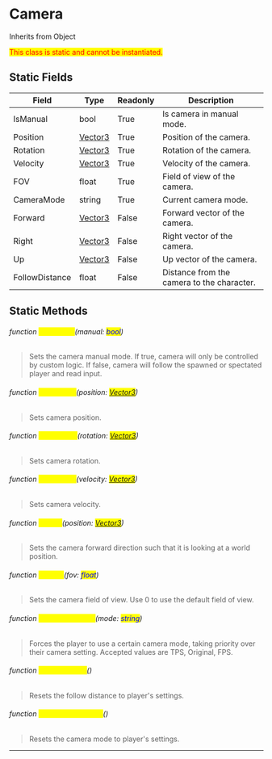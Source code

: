 # Camera
Inherits from Object

<mark style="color:red;">This class is static and cannot be instantiated.</mark>

## Static Fields
|Field|Type|Readonly|Description|
|---|---|---|---|
|IsManual|bool|True|Is camera in manual mode.|
|Position|[Vector3](../objects/Vector3.md)|True|Position of the camera.|
|Rotation|[Vector3](../objects/Vector3.md)|True|Rotation of the camera.|
|Velocity|[Vector3](../objects/Vector3.md)|True|Velocity of the camera.|
|FOV|float|True|Field of view of the camera.|
|CameraMode|string|True|Current camera mode.|
|Forward|[Vector3](../objects/Vector3.md)|False|Forward vector of the camera.|
|Right|[Vector3](../objects/Vector3.md)|False|Right vector of the camera.|
|Up|[Vector3](../objects/Vector3.md)|False|Up vector of the camera.|
|FollowDistance|float|False|Distance from the camera to the character.|
## Static Methods
###### function <mark style="color:yellow;">SetManual</mark>(manual: <mark style="color:blue;">bool</mark>)
> Sets the camera manual mode. If true, camera will only be controlled by custom logic. If false, camera will follow the spawned or spectated player and read input.

###### function <mark style="color:yellow;">SetPosition</mark>(position: <mark style="color:blue;">[Vector3](../objects/Vector3.md)</mark>)
> Sets camera position.

###### function <mark style="color:yellow;">SetRotation</mark>(rotation: <mark style="color:blue;">[Vector3](../objects/Vector3.md)</mark>)
> Sets camera rotation.

###### function <mark style="color:yellow;">SetVelocity</mark>(velocity: <mark style="color:blue;">[Vector3](../objects/Vector3.md)</mark>)
> Sets camera velocity.

###### function <mark style="color:yellow;">LookAt</mark>(position: <mark style="color:blue;">[Vector3](../objects/Vector3.md)</mark>)
> Sets the camera forward direction such that it is looking at a world position.

###### function <mark style="color:yellow;">SetFOV</mark>(fov: <mark style="color:blue;">float</mark>)
> Sets the camera field of view. Use 0 to use the default field of view.

###### function <mark style="color:yellow;">SetCameraMode</mark>(mode: <mark style="color:blue;">string</mark>)
> Forces the player to use a certain camera mode, taking priority over their camera setting. Accepted values are TPS, Original, FPS.

###### function <mark style="color:yellow;">ResetDistance</mark>()
> Resets the follow distance to player's settings.

###### function <mark style="color:yellow;">ResetCameraMode</mark>()
> Resets the camera mode to player's settings.


---


